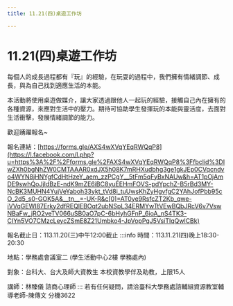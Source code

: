 ```yaml
---
title: 11.21(四)桌遊工作坊

---
```


# 11.21(四)桌遊工作坊

每個人的成長過程都有『玩』的經驗，在玩耍的過程中，我們擁有情緒調節、成長，與為自己找到適應生活的本能。

本活動將使用桌遊做媒介，讓大家透過跟他人一起玩的經驗，接觸自己內在擁有的各種資源，來應對生活中的壓力。期待可協助學生發揮玩的本能與靈活度，去面對生活衝擊，發展情緒調節的能力。

歡迎踴躍報名~

報名連結：[https://forms.gle/AXS4wXVqYEqRWQqP8](https://l.facebook.com/l.php?u=https%3A%2F%2Fforms.gle%2FAXS4wXVqYEqRWQqP8%3Ffbclid%3DIwZXh0bgNhZW0CMTAAAR0xdJX5h08K7mRHXudbhg3ge1gkJEp0CVqcndvo4WYN8jHNYgfCdHtHzeY_aem_zzPCgY__5tFm5qFyBxNAUw&h=AT1pOjAmDE9swhQoJjIdBzE-ndK9mZE6iBC8yuEEHmFOVS-pdYpchZ-B5rBd3MY-NcBK3MUHN4YujVeYaboh33ykt_tVd8i_tuUwsKhZyHgvfgC2YAhJofPbb95cO_2d5_s0-GOK5A&__tn__=-UK-R&c[0]=AT0ye9RsfcZT2Kb_qwe-iVVqGEWI87Erky2dfREQlEBOqt2ubNSpL34ERMYwTtVEwBQbJRcV6v7VswNBaFw_jRO2veTV066uSB0aO7pC-6bHyhGFnP_6ioA_nS4TK3-CIYn5VO7CMzcLeycZSmE8Z21Umbko4-JpVopPqJ5VsiTIqQwlCBk)

報名截止日：113.11.20(三)中午12:00截止 
:::info
時間：113.11.21(四)晚上18:30-20:30

地點：學務處會議室二
(學生活動中心2樓 學務處內)

對象：台科大、台大及師大資教生 本校資教學伴及助教，上限15人

講師：林臻儀 諮商心理師
:::
若有任何疑問，請洽臺科大學務處諮輔組資源教室輔導老師-陳傳文 分機3622
